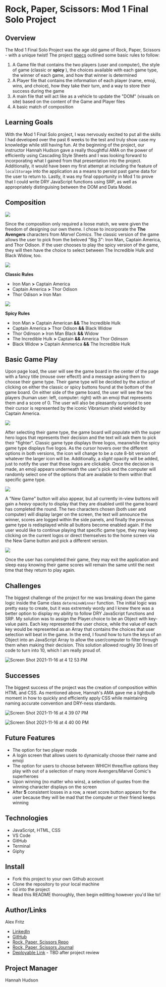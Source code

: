 # Rock, Paper, Scissors: Mod 1 Final Solo Project

## Overview 

The Mod 1 Final Solo Project was the age old game of Rock, Paper, Scissors - with a unique twist! The project [specs](https://frontend.turing.edu/projects/module-1/rock-paper-scissors-solo.html) outlined some basic rules to follow:

1. A Game file that contains the two players (user and computer), the style of game (classic or **spicy** ), the choices available with each game type, the winner of each game, and how that winner is determined
2. A Player file that contains the information of each player (name, emoji, wins, and choice), how they take their turn, and a way to store their success during the game
3. A main file that will act like as a vehicle to update the "DOM" (visuals on site) based on the content of the Game and Player files
4. A basic match of composition

## Learning Goals

With the Mod 1 Final Solo project, I was nervously excited to put all the skills I had developed over the past 6 weeks to the test and truly show case my knowledge while still having fun. At the beginning of the project, our instructor Hannah Hudson gave a really thoughtful AMA on the power of efficiently using Cascading Style Sheets and I was looking forward to incorporating what I gained from that presentation into the project. Additionally, it would have been my first attempt at including the feature of ```localStorage``` into the application as a means to persist past game data for the user to return to. Lastly, it was my final opportunity in Mod 1 to prove that I could write DRY JavaScript functions using SRP, as well as appropriately distinguising between the DOM and Data Model.

## Composition

![](https://media.giphy.com/media/FWWEFyQzsacic60XhD/giphy.gif)

Since the composition only required a loose match, we were given the freedom of designing our own theme. I chose to incorporate the **The Avengers** characters from *Marvel Comics*. The classic version of the game allows the user to pick from the beloved "Big 3": Iron Man, Captain America, and Thor Odison. If the user chooses to play the spicy version of the game, they will then have the choice to select between The Incredible Hulk and Black Widow, too.

![](https://media.giphy.com/media/AdGjNWM0nkmS0q1cSs/giphy.gif)

**Classic Rules**
- Iron Man **>** Captain America
- Captain America **>** Thor Odison
- Thor Odison **>** Iron Man

![](https://media.giphy.com/media/WZVFymQ1246VADrQCO/giphy.gif)

**Spicy Rules**
- Iron Man **>** Captain American **&&** The Incredible Hulk
- Captain America **>** Thor Odison **&&** Black Widow
- Thor Odinson **>** Iron Man  Black **&&** Widow
- The Incredible Hulk **>** Captain **&&** America Thor Odinson
- Black Widow **>** Captain Ammerica **&&** The Incredible Hulk

## Basic Game Play

Upon page load, the user will see the game board in the center of the page with a fancy title (mouse over effect!) and a message asking them to choose their game type. Their game type will be decided by the action of clicking on either the classic or spicy buttons found at the bottom of the game board. On either side of the game board, the user will see the two players (human user: left, computer: right) with an emoji that represents them and a score of 0. The user will also be pleasantly surprised to see their cursor is represented by the iconic Vibranium shield wielded by Captain America.

![](https://media.giphy.com/media/t93hAsL1SWtArHfLSp/giphy.gif)

After selecting their game type, the game board will populate with the super hero logos that represents their decision and the text will ask them to pick their "fighter". Classic game type displays three logos, meanwhile the spicy game type displays five logos. As the cursor hovers over the different options in both versions, the icon will change to be a cute 8-bit version of whatever the larger icon will be. Additionally, a *slight* opacity will be added, just to notify the user that those logos are clickable. Once the decision is made, an emoji appears underneath the user's pick and the computer will randomly select one of the options that are available to them within that specific game type. 

![](https://media.giphy.com/media/Hagnt97EcSQIsBSeXf/giphy.gif)

A "New Game" button will also appear, but all currently in-view buttons will gain a *heavy* opacity to display that they are disabled until the game board has completed the round. The two characters chosen (both user and computer) will display larger on the screen, the text will announce the winner, scores are logged within the side panels, and finally the previous game type is redisplayed while all buttons become enabled again. If the user would like to continue playing that specific game type, they may keep clicking on the current logos or direct themselves to the home screen via the New Game button and pick a different version.

![](https://media.giphy.com/media/WD0MqRqcXlS0iuIe74/giphy.gif)

Once the user has completed their game, they may exit the application and sleep easy knowing their game scores will remain the same until the next time that they return to play again.

## Challenges

The biggest challenge of the project for me was breaking down the game logic inside the Game class ```determineWinner``` function. The initial logic was pretty easy to create, but it was extremely wordy and I knew there was a better option to display my ability to follow DRY JavaScript functions and SRP. My solution was to assign the Player.choice to be an Object with key-value pairs. Each key represented the user choice, while the value of each key would be represented as an Array that contains the choices that user selection will beat in the game. In the end, I found how to turn the keys of an Object into an JavaScript Array to allow the user/computer to filter through them when making their decision. This solution allowed roughly 30 lines of code to turn into 10, which I am really proud of. 

![Screen Shot 2021-11-16 at 4 12 53 PM](https://user-images.githubusercontent.com/89096040/142088297-c6ee1c00-2f01-4124-8164-421e791a08d7.png)

## Successes 

The biggest success of the project was the creation of composition within HTML and CSS. As mentioned above, Hannah's AMA gave me a lightbulb moment in how to quickly and efficiently apply CSS while maintaining naming accurate convention and DRY-ness standards.

![Screen Shot 2021-11-16 at 4 39 07 PM](https://user-images.githubusercontent.com/89096040/142088443-69262852-48db-4361-8510-1accde487d91.png)

![Screen Shot 2021-11-16 at 4 40 00 PM](https://user-images.githubusercontent.com/89096040/142088509-18f4852f-30ce-4c9c-b0d5-6606d0526fb5.png)

## Future Features

- The option for two player mode
- A login screen that allows users to dynamically choose their name and emoji
- The option for users to choose between WHICH three/five options they play with out of a selection of many more Avengers/Marvel Comic's superheroes 
- Upon winning (no matter who wins), a selection of quotes from the winning character displays on the screen
- After **5** consistent losses in a row, a reset score button appears for the user because they will be mad that the computer or their friend keeps winning

## Technologies

- JavaScript, HTML, CSS
- VS Code
- GitHub
- Terminal
- Giphy

## Install 

- Fork this project to your own Github account
- Clone the repository to your local machine
- cd into the project
- Read this README thoroughly, then begin editting however you'd like to!

## Author/Links

Alex Fritz
- [LinkedIn](https://www.linkedin.com/in/alexmfritz/)
- [GitHub](https://github.com/alexmfritz)
- [Rock, Paper, Scissors Repo](https://github.com/alexmfritz/rock-paper-scissors)
- [Rock, Paper, Scissors Journal](https://gist.github.com/alexmfritz/87814a959c96614fa99c045dd5754466)
- [Deployable Link]() - TBD after project review

## Project Manager

Hannah Hudson
